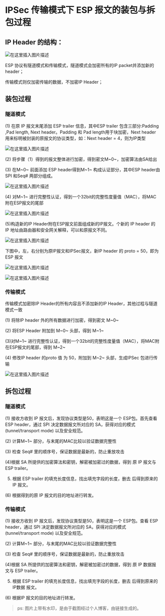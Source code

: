 # IPSec 传输模式下 ESP 报文的装包与拆包过程

## IP Header 的结构：

![在这里插入图片描述](https://img-blog.csdnimg.cn/20181218215814429.png?x-oss-process=image/watermark,type_ZmFuZ3poZW5naGVpdGk,shadow_10,text_aHR0cHM6Ly9ibG9nLmNzZG4ubmV0L3FxXzM2MzAzODYy,size_16,color_FFFFFF,t_70)

ESP 协议有隧道模式和传输模式，隧道模式会加密所有的IP packet并添加新的header；

传输模式则仅加密传输的数据，不加密IP Header；

## 装包过程

### 隧道模式

(1) 在原 IP 报文末尾添加 ESP trailer 信息，其中ESP trailer 包含三部分:Padding ,Pad length, Next header。Padding 和 Pad length用于块加密，Next header 用来标明被封装的原报文的协议类型，如：Next header = 4，则为IP类型

![在这里插入图片描述](https://img-blog.csdnimg.cn/20181218221318926.png)



(2) 将步骤（1）得到的报文整体进行加密，得到密文M~0~，加密算法由SA给出

(3) 在M~0~ 前面添加 ESP header得到M~1~ 构成认证部分，其中ESP header由 SPI 和Seq# 两部分组成。

![在这里插入图片描述](https://img-blog.csdnimg.cn/20181218221907105.png)

 

(4) 对M~1~ 进行完整性认证，得到一个32bit的完整性度量值（MAC），将MAC附在ESP报文的尾部

![在这里插入图片描述](https://img-blog.csdnimg.cn/20181218222716175.png)



(5)构造新的IP Header附在ESP报文前面组成新的IP报文。个新的 IP header
的 IP 地址由路由器和安全网关解释，可以和原报文不同。

![在这里插入图片描述](https://img-blog.csdnimg.cn/20181218222909809.png)

下图中，左，右分别为原IP报文和IPSec报文，新IP header 的 proto  = 50，即为ESP 报文

![在这里插入图片描述](https://img-blog.csdnimg.cn/20181218223050526.png?x-oss-process=image/watermark,type_ZmFuZ3poZW5naGVpdGk,shadow_10,text_aHR0cHM6Ly9ibG9nLmNzZG4ubmV0L3FxXzM2MzAzODYy,size_16,color_FFFFFF,t_70)



![在这里插入图片描述](https://img-blog.csdnimg.cn/20181218214850716.png?x-oss-process=image/watermark,type_ZmFuZ3poZW5naGVpdGk,shadow_10,text_aHR0cHM6Ly9ibG9nLmNzZG4ubmV0L3FxXzM2MzAzODYy,size_16,color_FFFFFF,t_70)

### 传输模式

传输模式加密除IP Header的所有内容且不添加新的IP Header，其他过程与隧道模式一致

(1) 将除IP header 外的所有数据进行加密，得到密文 M~0~

(2) 将ESP Header 附加到 M~0~ 头部，得到 M~1~

(3)对M~1~ 进行完整性认证，得到一个32bit的完整性度量值（MAC），将MAC附在ESP报文的尾部，得到 M~2~

(4) 修改IP header 的proto 值 为 50，附加到 M~2~ 头部，生成IPSec 包进行传输

![在这里插入图片描述](https://img-blog.csdnimg.cn/20181218215408475.png?x-oss-process=image/watermark,type_ZmFuZ3poZW5naGVpdGk,shadow_10,text_aHR0cHM6Ly9ibG9nLmNzZG4ubmV0L3FxXzM2MzAzODYy,size_16,color_FFFFFF,t_70)



## 拆包过程

### 隧道模式

(1) 接收方收到 IP 报文后，发现协议类型是50，表明这是一个 ESP包。首先查看 ESP header，通过 SPI 决定数据报文所对应的 SA，获得对应的模式 (tunnel/transport mode) 以及安全规范。

(2) 计算M~1~ 部分，与末尾的MAC比较以验证数据完整性

(3) 检查 Seq# 里的顺序号，保证数据是最新的，防止重放攻击

(4)根据 SA 所提供的加密算法和密钥，解密被加密过的数据，得到
原 IP 报文与 ESP trailer。

5) 根据 ESP trailer 的填充长度信息，找出填充字段的长度，删去
后得到原来的 IP 报文。

(6) 根据得到的原 IP 报文的目的地址进行转发。



### 传输模式

(1) 接收方收到 IP 报文后，发现协议类型是50，表明这是一个 ESP包。查看 ESP header，通过 SPI 决定数据报文所对应的 SA，获得对应的模式 (tunnel/transport mode) 以及安全规范。

(2) 计算M~1~ 部分，与末尾的MAC比较以验证数据完整性

(3) 检查 Seq# 里的顺序号，保证数据是最新的，防止重放攻击

(4)根据 SA 所提供的加密算法和密钥，解密被加密过的数据，得到
原 IP 数据报文与 ESP trailer。

5) 根据 ESP trailer 的填充长度信息，找出填充字段的长度，删去
后得到原来的 IP数据 报文。

(6) 根据IP 报文的目的地址进行转发。



> ps: 图片上带有水印，是由于截图经过个人博客，由链接生成的。